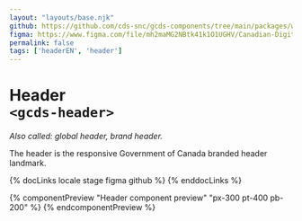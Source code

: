 ```yaml
---
layout: "layouts/base.njk"
github: https://github.com/cds-snc/gcds-components/tree/main/packages/web/src/components/gcds-header
figma: https://www.figma.com/file/mh2maMG2NBtk41k1O1UGHV/Canadian-Digital-Service%E2%80%A8---GC-Design-System?node-id=2928%3A13680&t=ciEmm7GYyGAY73zZ-0
permalink: false
tags: ['headerEN', 'header']
---
```


# Header <br>`<gcds-header>`

_Also called: global header, brand header._

The header is the responsive Government of Canada branded header landmark.

{% docLinks locale stage figma github %}
{% enddocLinks %}

{% componentPreview "Header component preview" "px-300 pt-400 pb-200" %}
<gcds-header lang-href="#" skip-to-href="#">
</gcds-header>
{% endcomponentPreview %}
